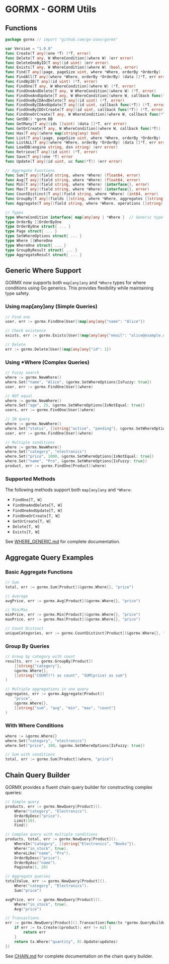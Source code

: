 # GORMX - GORM Utils

## Functions

```go
package gormx // import "github.com/go-zoox/gormx"

var Version = "1.0.0"
func Create[T any](one *T) (*T, error)
func Delete[T any, W WhereCondition](where W) (err error)
func DeleteOneByID[T any](id uint) (err error)
func Exists[T any, W WhereCondition](where W) (bool, error)
func Find[T any](page, pageSize uint, where *Where, orderBy *OrderBy) (data []*T, total int64, err error)
func FindAll[T any](where *Where, orderBy *OrderBy) (data []*T, err error)
func FindByID[T any](id uint) (*T, error)
func FindOne[T any, W WhereCondition](where W) (*T, error)
func FindOneAndDelete[T any, W WhereCondition](where W) (*T, error)
func FindOneAndUpdate[T any, W WhereCondition](where W, callback func(*T)) (*T, error)
func FindOneByIDAndDelete[T any](id uint) (*T, error)
func FindOneByIDAndUpdate[T any](id uint, callback func(*T)) (*T, error)
func FindOneByIDOrCreate[T any](id uint, callback func(*T)) (*T, error)
func FindOneOrCreate[T any, W WhereCondition](where W, callback func(*T)) (*T, error)
func GetDB() *gorm.DB
func GetMany[T any](ids []uint) (data []*T, err error)
func GetOrCreate[T any, W WhereCondition](where W, callback func(*T)) (*T, error)
func Has[T any](where map[string]any) bool
func List[T any](page, pageSize uint, where *Where, orderBy *OrderBy) (data []*T, total int64, err error)
func ListALL[T any](where *Where, orderBy *OrderBy) (data []*T, err error)
func LoadDB(engine string, dsn string) (err error)
func Retrieve[T any](id uint) (*T, error)
func Save[T any](one *T) error
func Update[T any](id uint, uc func(*T)) (err error)

// Aggregate Functions
func Sum[T any](field string, where *Where) (float64, error)
func Avg[T any](field string, where *Where) (float64, error)
func Min[T any](field string, where *Where) (interface{}, error)
func Max[T any](field string, where *Where) (interface{}, error)
func CountDistinct[T any](field string, where *Where) (int64, error)
func GroupBy[T any](fields []string, where *Where, aggregates []string) ([]GroupByResult, error)
func Aggregate[T any](field string, where *Where, operations []string) (map[string]interface{}, error)

// Types
type WhereCondition interface{ map[any]any | *Where }  // Generic type constraint for where conditions
type OrderBy []OrderByOne
type OrderByOne struct{ ... }
type Page struct{ ... }
type SetWhereOptions struct{ ... }
type Where []WhereOne
type WhereOne struct{ ... }
type GroupByResult struct{ ... }
type AggregateResult struct{ ... }
```

## Generic Where Support

GORMX now supports both `map[any]any` and `*Where` types for where conditions using Go generics. This provides flexibility while maintaining type safety.

### Using map[any]any (Simple Queries)

```go
// Find one
user, err := gormx.FindOne[User](map[any]any{"name": "Alice"})

// Check existence
exists, err := gormx.Exists[User](map[any]any{"email": "alice@example.com"})

// Delete
err := gormx.Delete[User](map[any]any{"id": 1})
```

### Using *Where (Complex Queries)

```go
// Fuzzy search
where := gormx.NewWhere()
where.Set("name", "Alice", &gormx.SetWhereOptions{IsFuzzy: true})
user, err := gormx.FindOne[User](where)

// NOT equal
where := gormx.NewWhere()
where.Set("age", 25, &gormx.SetWhereOptions{IsNotEqual: true})
users, err := gormx.FindOne[User](where)

// IN query
where := gormx.NewWhere()
where.Set("status", []string{"active", "pending"}, &gormx.SetWhereOptions{IsIn: true})
user, err := gormx.FindOne[User](where)

// Multiple conditions
where := gormx.NewWhere()
where.Set("category", "electronics")
where.Set("price", 1000, &gormx.SetWhereOptions{IsNotEqual: true})
where.Set("name", "Pro", &gormx.SetWhereOptions{IsFuzzy: true})
product, err := gormx.FindOne[Product](where)
```

### Supported Methods

The following methods support both `map[any]any` and `*Where`:
- `FindOne[T, W]`
- `FindOneAndDelete[T, W]`
- `FindOneAndUpdate[T, W]`
- `FindOneOrCreate[T, W]`
- `GetOrCreate[T, W]`
- `Delete[T, W]`
- `Exists[T, W]`

See [WHERE_GENERIC.md](WHERE_GENERIC.md) for complete documentation.

## Aggregate Query Examples

### Basic Aggregate Functions

```go
// Sum
total, err := gormx.Sum[Product](&gormx.Where{}, "price")

// Average
avgPrice, err := gormx.Avg[Product](&gormx.Where{}, "price")

// Min/Max
minPrice, err := gormx.Min[Product](&gormx.Where{}, "price")
maxPrice, err := gormx.Max[Product](&gormx.Where{}, "price")

// Count Distinct
uniqueCategories, err := gormx.CountDistinct[Product](&gormx.Where{}, "category")
```

### Group By Queries

```go
// Group by category with count
results, err := gormx.GroupBy[Product](
    []string{"category"}, 
    &gormx.Where{}, 
    []string{"COUNT(*) as count", "SUM(price) as sum"}
)

// Multiple aggregations in one query
aggregates, err := gormx.Aggregate[Product](
    "price", 
    &gormx.Where{}, 
    []string{"sum", "avg", "min", "max", "count"}
)
```

### With Where Conditions

```go
where := &gormx.Where{}
where.Set("category", "electronics")
where.Set("price", 100, &gormx.SetWhereOptions{IsFuzzy: true})

// Sum with conditions
total, err := gormx.Sum[Product](where, "price")
```

## Chain Query Builder

GORMX provides a fluent chain query builder for constructing complex queries:

```go
// Simple query
products, err := gormx.NewQuery[Product]().
    Where("category", "Electronics").
    OrderByDesc("price").
    Limit(10).
    Find()

// Complex query with multiple conditions
products, total, err := gormx.NewQuery[Product]().
    WhereIn("category", []string{"Electronics", "Books"}).
    Where("in_stock", true).
    WhereLike("name", "Pro").
    OrderByDesc("price").
    OrderByAsc("name").
    Paginate(1, 20)

// Aggregate queries
totalValue, err := gormx.NewQuery[Product]().
    Where("category", "Electronics").
    Sum("price")

avgPrice, err := gormx.NewQuery[Product]().
    Where("in_stock", true).
    Avg("price")

// Transactions
err := gormx.NewQuery[Product]().Transaction(func(tx *gormx.QueryBuilder[Product]) error {
    if err := tx.Create(&product); err != nil {
        return err
    }
    return tx.Where("quantity", 0).Update(updates)
})
```

See [CHAIN.md](CHAIN.md) for complete documentation on the chain query builder.
